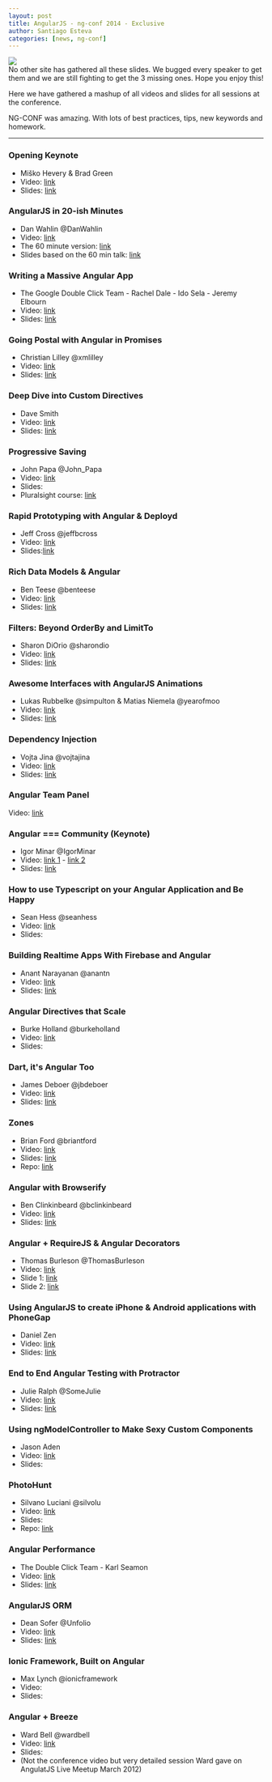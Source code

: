 ```yaml
---
layout: post
title: AngularJS - ng-conf 2014 - Exclusive
author: Santiago Esteva
categories: [news, ng-conf]
---
```


<div class="logo-container"><img src="http://ng-conf.org/public/images/logo.svg" class="logo"/></div>
No other site has gathered all these slides. We bugged every speaker to get them and we are still fighting to get the 3 missing ones. Hope you enjoy this!

Here we have gathered a mashup of all videos and slides for all sessions at the conference.

NG-CONF was amazing. With lots of best practices, tips, new keywords and homework.

---

### Opening Keynote
- Miško Hevery & Brad Green
- Video: <a target="_blank" href="http://www.youtube.com/watch?v=r1A1VR0ibIQ">link</a>
- Slides: <a target="_blank" href="http://goo.gl/hnjLZk">link</a>

### AngularJS in 20-ish Minutes
- Dan Wahlin @DanWahlin
- Video: <a target="_blank" href="http://t.co/pVqRoSqhAt">link</a>
- The 60 minute version: <a target="_blank" href="http://t.co/InZ8b4XX9c">link</a>
- Slides based on the 60 min talk: <a target="_blank" href="http://t.co/hyoBkfGmFs">link</a>

### Writing a Massive Angular App
- The Google Double Click Team - Rachel Dale - Ido Sela - Jeremy Elbourn
- Video: <a target="_blank" href="http://www.youtube.com/watch?v=62RvRQuMVyg">link</a>
- Slides: <a target="_blank" href="https://drive.google.com/file/d/0B4F6Csor-S1cNThqekp4NUZCSmc/edit?usp=sharing">link</a>

### Going Postal with Angular in Promises
- Christian Lilley @xmlilley
- Video: <a target="_blank" href="http://www.youtube.com/watch?v=XcRdO5QVlqE">link</a>
- Slides: <a target="_blank" href="http://t.co/OWAy8wBfZS">link</a>

### Deep Dive into Custom Directives
- Dave Smith
- Video: <a target="_blank" href="http://www.youtube.com/watch?v=UMkd0nYmLzY">link</a>
- Slides: <a target="_blank" href="http://slid.es/djsmith/deep-dive-into-custom-directives">link</a>

### Progressive Saving
- John Papa @John_Papa
- Video: <a target="_blank" href="http://www.youtube.com/watch?v=JLij19xbefI">link</a>
- Slides:
- Pluralsight course: <a target="_blank" href="http://jpapa.me/spangz2">link</a>

### Rapid Prototyping with Angular & Deployd
- Jeff Cross @jeffbcross
- Video: <a target="_blank" href="http://www.youtube.com/watch?v=0V8fQoqQLLA">link</a>
- Slides:<a target="_blank" href="https://t.co/DC75donkyG">link</a>

### Rich Data Models & Angular
- Ben Teese @benteese
- Video: <a target="_blank" href="http://www.youtube.com/watch?v=JfykD-0tpjI">link</a>
- Slides: <a target="_blank" href="https://t.co/Gi0ZSmbzQP">link</a>

### Filters: Beyond OrderBy and LimitTo
- Sharon DiOrio @sharondio
- Video: <a target="_blank" href="http://www.youtube.com/watch?v=L4FJ_kuO9Rc">link</a>
- Slides: <a target="_blank" href="https://github.com/Sharondio/talks/tree/master/2014/ng-conf-filters">link</a>

### Awesome Interfaces with AngularJS Animations
- Lukas Rubbelke @simpulton & Matias Niemela @yearofmoo
- Video: <a target="_blank" href="http://www.youtube.com/watch?v=hC0MpgUoui4">link</a>
- Slides: <a target="_blank" href="http://slides.ng-tube.com/#/">link</a>

### Dependency Injection
- Vojta Jina @vojtajina
- Video: <a target="_blank" href="http://www.youtube.com/watch?v=_OGGsf1ZXMs">link</a>
- Slides: <a target="_blank" href="http://goo.gl/OY3IR4">link</a>

### Angular Team Panel
Video: <a target="_blank" href="http://www.youtube.com/watch?v=srt3OBP2kGc">link</a>

### Angular === Community (Keynote)
- Igor Minar @IgorMinar
- Video: <a target="_blank" href="http://www.youtube.com/watch?v=h-SQvre_6qU">link 1</a> - <a target="_blank" href="http://www.youtube.com/watch?v=YbyZdFA6Qt4">link 2</a>
- Slides: <a target="_blank" href="http://igorminar.github.io/story-about-angular-passion-and-community/">link</a>

### How to use Typescript on your Angular Application and Be Happy
- Sean Hess @seanhess
- Video: <a target="_blank" href="http://www.youtube.com/watch?v=u6TeBM_SC8w">link</a>
- Slides:

### Building Realtime Apps With Firebase and Angular
- Anant Narayanan @anantn
- Video: <a target="_blank" href="http://www.youtube.com/watch?v=e4yUTkva_FM">link</a>
- Slides: <a target="_blank" href="https://speakerdeck.com/anantn/ng-conf-building-realtime-apps-with-angular-and-firebase">link</a>

### Angular Directives that Scale
- Burke Holland @burkeholland
- Video: <a target="_blank" href="http://www.youtube.com/watch?v=TQoV0Jt3IJg">link</a>
- Slides:

### Dart, it's Angular Too
- James Deboer @jbdeboer
- Video: <a target="_blank" href="http://www.youtube.com/watch?v=RqKUTGB-CxA">link</a>
- Slides: <a target="_blank" href="https://t.co/4hO59iUUqy">link</a>

### Zones
- Brian Ford @briantford
- Video: <a target="_blank" href="http://www.youtube.com/watch?v=3IqtmUscE_U">link</a>
- Slides: <a target="_blank" href="https://t.co/KNmHGjr6yC">link</a>
- Repo: <a target="_blank" href="https://t.co/06d3bz3Hv5">link</a>

### Angular with Browserify
- Ben Clinkinbeard @bclinkinbeard
- Video: <a target="_blank" href="http://www.youtube.com/watch?v=NTPutZ99XWY">link</a>
- Slides: <a target="_blank" href="http://benclinkinbeard.com/talks/2014/ng-conf/#/">link</a>

### Angular + RequireJS & Angular Decorators
- Thomas Burleson @ThomasBurleson
- Video: <a target="_blank" href="http://www.youtube.com/watch?v=4yulGISBF8w">link</a>
- Slide 1: <a target="_blank" href="http://slid.es/thomasburleson/using-requirejs-with-angularjs/embed#">link</a>
- Slide 2: <a target="_blank" href="http://slid.es/thomasburleson/using-angularjs-decorators/embed?token=Ebu3s42FFG9oguuJqfJpZjPijkxr#">link</a>

### Using AngularJS to create iPhone & Android applications with PhoneGap
- Daniel Zen
- Video: <a target="_blank" href="http://www.youtube.com/watch?v=wVntVkRLR3M">link</a>
- Slides: <a target="_blank" href="http://bit.ly/zen-ng-phonegap">link</a>

### End to End Angular Testing with Protractor
- Julie Ralph @SomeJulie
- Video: <a target="_blank" href="http://www.youtube.com/watch?v=aQipuiTcn3U">link</a>
- Slides: <a target="_blank" href="http://t.co/iK3BfPdH1N">link</a>

### Using ngModelController to Make Sexy Custom Components
- Jason Aden
- Video: <a target="_blank" href="http://www.youtube.com/watch?v=jVzymluqmg4">link</a>
- Slides:

### PhotoHunt
- Silvano Luciani @silvolu
- Video: <a target="_blank" href="http://www.youtube.com/watch?v=I-TvWfXVR08">link</a>
- Slides:
- Repo: <a target="_blank" href="https://github.com/kseamon/fast-bind">link</a>

### Angular Performance
- The Double Click Team - Karl Seamon
- Video: <a target="_blank" href="http://www.youtube.com/watch?v=zyYpHIOrk_Y">link</a>
- Slides: <a target="_blank" href="https://docs.google.com/presentation/d/15XgHRI8Ng2MXKZqglzP3PugWFZmIDKOnlAXDGZW2Djg/edit?usp=sharing">link</a>

### AngularJS ORM
- Dean Sofer @Unfolio
- Video: <a target="_blank" href="http://www.youtube.com/watch?v=Iw-3qgG_ipU">link</a>
- Slides: <a target="_blank" href="http://slid.es/proloser/angularjs-orm">link</a>

### Ionic Framework, Built on Angular
- Max Lynch @ionicframework
- Video:
- Slides:

### Angular + Breeze
- Ward Bell @wardbell
- Video: <a target="_blank" href="http://www.youtube.com/watch?v=P2ErSQj3SN8">link</a>
- Slides:
- (Not the conference video but very detailed session Ward gave on AngulatJS Live Meetup March 2012)


